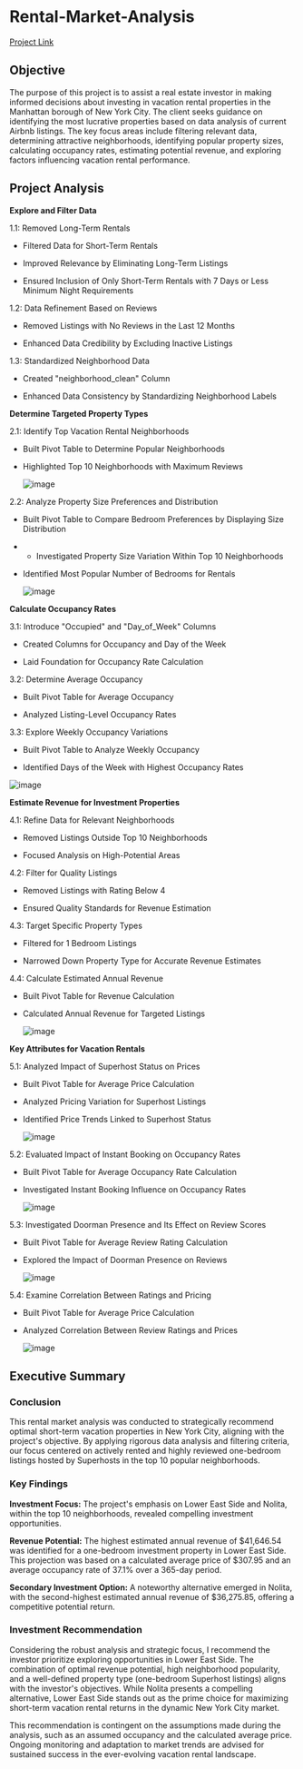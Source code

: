 # Rental-Market-Analysis
[Project Link](https://docs.google.com/spreadsheets/d/1OY02PJzYNhM3pTjnOh5w59h4PKPIuMSwEBf8tMDVRKI/edit?pli=1#gid=1785391380)

## Objective
The purpose of this project is to assist a real estate investor in making informed decisions about investing in vacation rental properties in the Manhattan borough of New York City. The client seeks guidance on identifying the most lucrative properties based on data analysis of current Airbnb listings. The key focus areas include filtering relevant data, determining attractive neighborhoods, identifying popular property sizes, calculating occupancy rates, estimating potential revenue, and exploring factors influencing vacation rental performance.

## Project Analysis
**Explore and Filter Data**

1.1: Removed Long-Term Rentals

- Filtered Data for Short-Term Rentals

- Improved Relevance by Eliminating Long-Term Listings

- Ensured Inclusion of Only Short-Term Rentals with 7 Days or Less Minimum Night Requirements

1.2: Data Refinement Based on Reviews

- Removed Listings with No Reviews in the Last 12 Months

- Enhanced Data Credibility by Excluding Inactive Listings

1.3: Standardized Neighborhood Data

- Created "neighborhood_clean" Column

- Enhanced Data Consistency by Standardizing Neighborhood Labels

**Determine Targeted Property Types**

2.1: Identify Top Vacation Rental Neighborhoods

- Built Pivot Table to Determine Popular Neighborhoods

- Highlighted Top 10 Neighborhoods with Maximum Reviews

  ![image](https://github.com/chiangsuanne/Rental-Market-Analysis/assets/108243961/afbfde41-dfd4-4947-bdb3-4d9d504550e0)

2.2: Analyze Property Size Preferences and Distribution

- Built Pivot Table to Compare Bedroom Preferences by Displaying Size Distribution

- - Investigated Property Size Variation Within Top 10 Neighborhoods

- Identified Most Popular Number of Bedrooms for Rentals

  ![image](https://github.com/chiangsuanne/Rental-Market-Analysis/assets/108243961/68af1f2d-a1aa-48a1-a6ac-dcb5702afbe9)

**Calculate Occupancy Rates**

3.1: Introduce "Occupied" and "Day_of_Week" Columns

- Created Columns for Occupancy and Day of the Week

- Laid Foundation for Occupancy Rate Calculation

3.2: Determine Average Occupancy

- Built Pivot Table for Average Occupancy

- Analyzed Listing-Level Occupancy Rates

3.3: Explore Weekly Occupancy Variations

- Built Pivot Table to Analyze Weekly Occupancy

- Identified Days of the Week with Highest Occupancy Rates

 ![image](https://github.com/chiangsuanne/Rental-Market-Analysis/assets/108243961/d696a1db-4cae-4b20-998e-0dcc137fe39a)

**Estimate Revenue for Investment Properties**

4.1: Refine Data for Relevant Neighborhoods

- Removed Listings Outside Top 10 Neighborhoods

- Focused Analysis on High-Potential Areas

4.2: Filter for Quality Listings

- Removed Listings with Rating Below 4

- Ensured Quality Standards for Revenue Estimation

4.3: Target Specific Property Types

- Filtered for 1 Bedroom Listings

- Narrowed Down Property Type for Accurate Revenue Estimates

4.4: Calculate Estimated Annual Revenue

- Built Pivot Table for Revenue Calculation

- Calculated Annual Revenue for Targeted Listings

  ![image](https://github.com/chiangsuanne/Rental-Market-Analysis/assets/108243961/239db178-3699-46bb-b5de-8c48bdae4e76)


**Key Attributes for Vacation Rentals**

5.1: Analyzed Impact of Superhost Status on Prices

- Built Pivot Table for Average Price Calculation

- Analyzed Pricing Variation for Superhost Listings

- Identified Price Trends Linked to Superhost Status

  ![image](https://github.com/chiangsuanne/Rental-Market-Analysis/assets/108243961/7938c062-53da-4a96-933c-0842ff1d67bf)

5.2: Evaluated Impact of Instant Booking on Occupancy Rates

- Built Pivot Table for Average Occupancy Rate Calculation

- Investigated Instant Booking Influence on Occupancy Rates

  ![image](https://github.com/chiangsuanne/Rental-Market-Analysis/assets/108243961/b0c01c59-3f70-4139-aa11-bb8399a3edbb)

5.3: Investigated Doorman Presence and Its Effect on Review Scores  

- Built Pivot Table for Average Review Rating Calculation

- Explored the Impact of Doorman Presence on Reviews

  ![image](https://github.com/chiangsuanne/Rental-Market-Analysis/assets/108243961/196a7315-7567-43b8-9484-400c9f2af888)

5.4: Examine Correlation Between Ratings and Pricing

- Built Pivot Table for Average Price Calculation

- Analyzed Correlation Between Review Ratings and Prices

  ![image](https://github.com/chiangsuanne/Rental-Market-Analysis/assets/108243961/eb51cf56-f716-4c24-a258-71290ad711b9)

## Executive Summary
### Conclusion
This rental market analysis was conducted to strategically recommend optimal short-term vacation properties in New York City, aligning with the project's objective. By applying rigorous data analysis and filtering criteria, our focus centered on actively rented and highly reviewed one-bedroom listings hosted by Superhosts in the top 10 popular neighborhoods.  

### Key Findings 
**Investment Focus:** The project's emphasis on Lower East Side and Nolita, within the top 10 neighborhoods, revealed compelling investment opportunities.

**Revenue Potential:** The highest estimated annual revenue of $41,646.54 was identified for a one-bedroom investment property in Lower East Side. This projection was based on a calculated average price of $307.95 and an average occupancy rate of 37.1% over a 365-day period.

**Secondary Investment Option:** A noteworthy alternative emerged in Nolita, with the second-highest estimated annual revenue of $36,275.85, offering a competitive potential return.  

### Investment Recommendation
Considering the robust analysis and strategic focus, I recommend the investor prioritize exploring opportunities in Lower East Side. The combination of optimal revenue potential, high neighborhood popularity, and a well-defined property type (one-bedroom Superhost listings) aligns with the investor's objectives. While Nolita presents a compelling alternative, Lower East Side stands out as the prime choice for maximizing short-term vacation rental returns in the dynamic New York City market.

This recommendation is contingent on the assumptions made during the analysis, such as an assumed occupancy and the calculated average price. Ongoing monitoring and adaptation to market trends are advised for sustained success in the ever-evolving vacation rental landscape.
